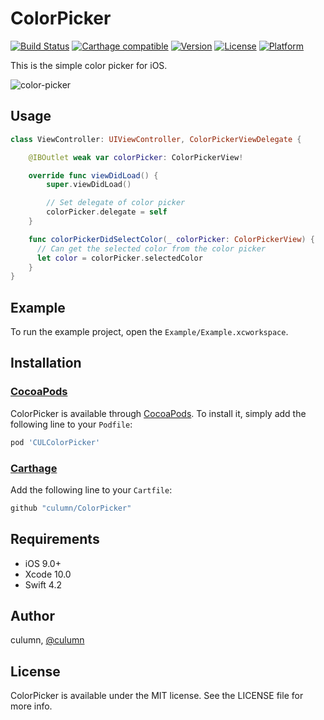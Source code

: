 # ColorPicker

[![Build Status](https://travis-ci.org/culumn/ColorPicker.svg?branch=master)](https://travis-ci.org/culumn/ColorPicker) [![Carthage compatible](https://img.shields.io/badge/Carthage-compatible-4BC51D.svg?style=flat)](https://github.com/Carthage/Carthage) [![Version](https://img.shields.io/cocoapods/v/CULColorPicker.svg?style=flat)](https://cocoapods.org/pods/CULColorPicker) [![License](https://img.shields.io/cocoapods/l/ColorPicker.svg?style=flat)](https://cocoapods.org/pods/ColorPicker) [![Platform](https://img.shields.io/cocoapods/p/ColorPicker.svg?style=flat)](https://cocoapods.org/pods/ColorPicker)

This is the simple color picker for iOS.

![color-picker](./asset/color-picker.gif)

## Usage
```swift
class ViewController: UIViewController, ColorPickerViewDelegate {

    @IBOutlet weak var colorPicker: ColorPickerView!

    override func viewDidLoad() {
        super.viewDidLoad()

        // Set delegate of color picker
        colorPicker.delegate = self
    }

    func colorPickerDidSelectColor(_ colorPicker: ColorPickerView) {
      // Can get the selected color from the color picker
      let color = colorPicker.selectedColor
    }
}
```

## Example
To run the example project, open the `Example/Example.xcworkspace`.

## Installation
### [CocoaPods](https://cocoapods.org)
ColorPicker is available through [CocoaPods](https://cocoapods.org). To install it, simply add the following line to your `Podfile`:

```ruby
pod 'CULColorPicker'
```

### [Carthage](https://github.com/Carthage/Carthage)
Add the following line to your `Cartfile`:
```bash
github "culumn/ColorPicker"
```

## Requirements
- iOS 9.0+
- Xcode 10.0
- Swift 4.2

## Author

culumn, [@culumn](https://github.com/culumn)

## License

ColorPicker is available under the MIT license. See the LICENSE file for more info.
